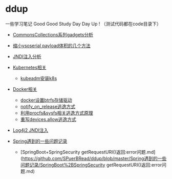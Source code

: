 # ddup
一些学习笔记  Good Good Study Day Day Up ! （测试代码都在code目录下）


- [CommonsCollections系列gadgets分析](https://github.com/SPuerBRead/ddup/blob/master/CommonsCollections%E7%B3%BB%E5%88%97gadgets%E5%88%86%E6%9E%90/CommonsCollections%E7%B3%BB%E5%88%97gadgets%E5%88%86%E6%9E%90.md)
- [缩小ysoserial payload体积的几个方法](https://github.com/SPuerBRead/ddup/blob/master/%E7%BC%A9%E5%B0%8Fysoserial%20payload%E4%BD%93%E7%A7%AF%E7%9A%84%E5%87%A0%E4%B8%AA%E6%96%B9%E6%B3%95/%E7%BC%A9%E5%B0%8Fysoserial%20payload%E4%BD%93%E7%A7%AF%E7%9A%84%E5%87%A0%E4%B8%AA%E6%96%B9%E6%B3%95.md)
- [JNDI注入分析](https://github.com/SPuerBRead/ddup/blob/master/JNDI%E6%B3%A8%E5%85%A5%E5%88%86%E6%9E%90/JNDI%E6%B3%A8%E5%85%A5%E5%88%86%E6%9E%90.md)
- [Kubernetes相关](https://github.com/SPuerBRead/ddup/blob/master/Kubernetes)

  - [kubeadm安装k8s](https://github.com/SPuerBRead/ddup/blob/master/Kubernetes/kubeadm安装k8s.md)
- [Docker相关](https://github.com/SPuerBRead/ddup/tree/master/Docker相关)

  - [docker设置btrfs存储驱动](https://github.com/SPuerBRead/ddup/tree/master/Docker相关/docker设置btrfs存储驱动)
  - [notify_on_release逃逸方式](https://github.com/SPuerBRead/ddup/tree/master/Docker相关/notify_on_release逃逸方式)
  - [利用procfs&sysfs相关逃逸方式原理](https://github.com/SPuerBRead/ddup/tree/master/Docker相关/利用procfs%26sysfs相关逃逸方式原理)
  - [重写devices.allow逃逸方式](https://github.com/SPuerBRead/ddup/tree/master/Docker相关/重写devices.allow逃逸方式)
- [Log4j2 JNDI注入](https://github.com/SPuerBRead/ddup/blob/master/Log4j2/Log4j2%20JNDI%E6%B3%A8%E5%85%A5%E5%88%86%E6%9E%90.md)
- [Spring遇到的一些问题记录](https://github.com/SPuerBRead/ddup/tree/master/Spring%E9%81%87%E5%88%B0%E7%9A%84%E4%B8%80%E4%BA%9B%E9%97%AE%E9%A2%98%E8%AE%B0%E5%BD%95)

  - [SpringBoot+SpringSecurity getRequestURI()返回:error问题.md](https://github.com/SPuerBRead/ddup/blob/master/Spring遇到的一些问题记录/SpringBoot%2BSpringSecurity getRequestURI()返回:error问题.md)

